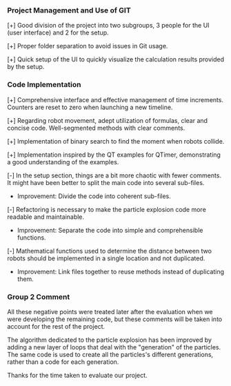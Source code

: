 ### Project Management and Use of GIT

[+] Good division of the project into two subgroups, 3 people for the UI (user interface) and 2 for the setup.

[+] Proper folder separation to avoid issues in Git usage.

[+] Quick setup of the UI to quickly visualize the calculation results provided by the setup.  
### Code Implementation

[+] Comprehensive interface and effective management of time increments. Counters are reset to zero when launching a new timeline.

[+] Regarding robot movement, adept utilization of formulas, clear and concise code. Well-segmented methods with clear comments.

[+] Implementation of binary search to find the moment when robots collide.

[+] Implementation inspired by the QT examples for QTimer, demonstrating a good understanding of the examples.

[-] In the setup section, things are a bit more chaotic with fewer comments. It might have been better to split the main code into several sub-files.

- Improvement: Divide the code into coherent sub-files.

[-] Refactoring is necessary to make the particle explosion code more readable and maintainable.

- Improvement: Separate the code into simple and comprehensible functions.

[-] Mathematical functions used to determine the distance between two robots should be implemented in a single location and not duplicated.

- Improvement: Link files together to reuse methods instead of duplicating them.
### Group 2 Comment

All these negative points were treated later after the evaluation when we were developing the remaining code, but these comments will be taken into account for the rest of the project.

The algorithm dedicated to the particle explosion has been improved by adding a new layer of loops that deal with the "generation" of the particles. The same code is used to create all the particles's different generations, rather than a code for each generation.

Thanks for the time taken to evaluate our project.